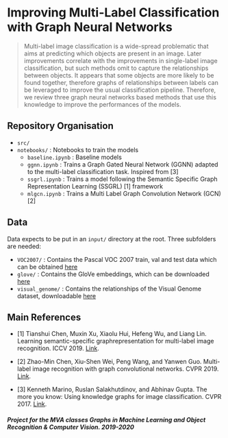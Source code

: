 # Improving Multi-Label Classification with Graph Neural Networks

>   Multi-label image classification is a wide-spread problematic that aims at predicting which objects are present in an image. 
Later improvements correlate with the improvements in single-label image classification, 
but such methods omit to capture the relationships between objects. 
It appears that some objects are more likely to be found together, 
therefore graphs of relationships between labels can be leveraged to improve the usual classification pipeline. 
Therefore, we review three graph neural networks based methods that use this knowledge to improve the performances of the models.

## Repository Organisation

- `src/`
- `notebooks/` : Notebooks to train the models
  - `baseline.ipynb` : Baseline models 
  - `ggnn.ipynb` : Trains a Graph Gated Neural Network (GGNN) adapted to the multi-label classification task. Inspired from [3]
  - `ssgrl.ipynb` : Trains a model following the Semantic Specific Graph Representation Learning   (SSGRL) [1] framework
  - `mlgcn.ipynb` : Trains a Multi Label Graph Convolution Network (GCN) [2]

## Data

Data expects to be put in an `input/` directory at the root. Three subfolders are needed:

- `VOC2007/` : Contains the Pascal VOC 2007 train, val and test data which can be obtained [here]( http://host.robots.ox.ac.uk/pascal/VOC/voc2007/)
- `glove/` : Contains the GloVe embeddings, which can be downloaded [here](https://nlp.stanford.edu/projects/glove/)
- `visual_genome/` : Contains the relationships of the Visual Genome dataset, downloadable [here](https://visualgenome.org/api/v0/api_home.html)



## Main References

- [1] Tianshui Chen, Muxin Xu, Xiaolu Hui, Hefeng Wu, and Liang Lin. Learning semantic-specific graphrepresentation for multi-label image recognition. ICCV 2019. [Link](http://openaccess.thecvf.com/content_ICCV_2019/papers/Chen_Learning_Semantic-Specific_Graph_Representation_for_Multi-Label_Image_Recognition_ICCV_2019_paper.pdf).

- [2] Zhao-Min Chen, Xiu-Shen Wei, Peng Wang, and Yanwen Guo. Multi-label image recognition with graph convolutional networks. CVPR 2019. [Link](http://openaccess.thecvf.com/content_CVPR_2019/papers/Chen_Multi-Label_Image_Recognition_With_Graph_Convolutional_Networks_CVPR_2019_paper.pdf).

- [3] Kenneth Marino, Ruslan Salakhutdinov, and Abhinav Gupta. The more you know: Using knowledge graphs for image classification. CVPR 2017. [Link](https://arxiv.org/pdf/1612.04844.pdf).






##### *Project for the MVA classes Graphs in Machine Learning and Object Recognition & Computer Vision. 2019-2020*
